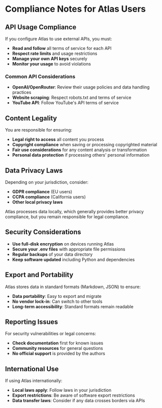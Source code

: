 # Compliance Notes for Atlas Users

## API Usage Compliance
If you configure Atlas to use external APIs, you must:
- **Read and follow** all terms of service for each API
- **Respect rate limits** and usage restrictions
- **Manage your own API keys** securely
- **Monitor your usage** to avoid violations

### Common API Considerations
- **OpenAI/OpenRouter**: Review their usage policies and data handling practices
- **Website scraping**: Respect robots.txt and terms of service
- **YouTube API**: Follow YouTube's API terms of service

## Content Legality
You are responsible for ensuring:
- **Legal right to access** all content you process
- **Copyright compliance** when saving or processing copyrighted material
- **Fair use considerations** for any content analysis or transformation
- **Personal data protection** if processing others' personal information

## Data Privacy Laws
Depending on your jurisdiction, consider:
- **GDPR compliance** (EU users)
- **CCPA compliance** (California users)
- **Other local privacy laws**

Atlas processes data locally, which generally provides better privacy compliance, but you remain responsible for legal compliance.

## Security Considerations
- **Use full-disk encryption** on devices running Atlas
- **Secure your .env files** with appropriate file permissions
- **Regular backups** of your data directory
- **Keep software updated** including Python and dependencies

## Export and Portability
Atlas stores data in standard formats (Markdown, JSON) to ensure:
- **Data portability**: Easy to export and migrate
- **No vendor lock-in**: Can switch to other tools
- **Long-term accessibility**: Standard formats remain readable

## Reporting Issues
For security vulnerabilities or legal concerns:
- **Check documentation** first for known issues
- **Community resources** for general questions
- **No official support** is provided by the authors

## International Use
If using Atlas internationally:
- **Local laws apply**: Follow laws in your jurisdiction
- **Export restrictions**: Be aware of software export restrictions
- **Data transfer laws**: Consider if any data crosses borders via APIs